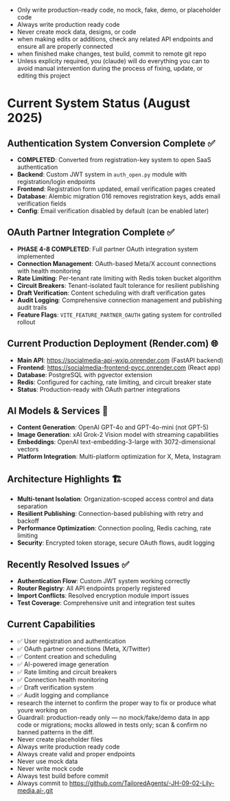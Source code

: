 - Only write production-ready code, no mock, fake, demo, or placeholder code
- Always write production ready code
- Never create mock data, designs, or code
- when making edits or additions, check any related API endpoints and ensure all are properly connected
- when finished make changes, test build, commit to remote git repo
- Unless explicity required, you (claude) will do everything you can to avoid manual intervention during the process of fixing, update, or editing this project

# Current System Status (August 2025)

## Authentication System Conversion Complete ✅
- **COMPLETED**: Converted from registration-key system to open SaaS authentication
- **Backend**: Custom JWT system in `auth_open.py` module with registration/login endpoints
- **Frontend**: Registration form updated, email verification pages created
- **Database**: Alembic migration 016 removes registration keys, adds email verification fields
- **Config**: Email verification disabled by default (can be enabled later)

## OAuth Partner Integration Complete ✅
- **PHASE 4-8 COMPLETED**: Full partner OAuth integration system implemented
- **Connection Management**: OAuth-based Meta/X account connections with health monitoring
- **Rate Limiting**: Per-tenant rate limiting with Redis token bucket algorithm
- **Circuit Breakers**: Tenant-isolated fault tolerance for resilient publishing
- **Draft Verification**: Content scheduling with draft verification gates
- **Audit Logging**: Comprehensive connection management and publishing audit trails
- **Feature Flags**: `VITE_FEATURE_PARTNER_OAUTH` gating system for controlled rollout

## Current Production Deployment (Render.com) 🌐
- **Main API**: https://socialmedia-api-wxip.onrender.com (FastAPI backend)
- **Frontend**: https://socialmedia-frontend-pycc.onrender.com (React app)
- **Database**: PostgreSQL with pgvector extension
- **Redis**: Configured for caching, rate limiting, and circuit breaker state
- **Status**: Production-ready with OAuth partner integrations

## AI Models & Services 🤖
- **Content Generation**: OpenAI GPT-4o and GPT-4o-mini (not GPT-5)
- **Image Generation**: xAI Grok-2 Vision model with streaming capabilities
- **Embeddings**: OpenAI text-embedding-3-large with 3072-dimensional vectors
- **Platform Integration**: Multi-platform optimization for X, Meta, Instagram

## Architecture Highlights 🏗️
- **Multi-tenant Isolation**: Organization-scoped access control and data separation
- **Resilient Publishing**: Connection-based publishing with retry and backoff
- **Performance Optimization**: Connection pooling, Redis caching, rate limiting
- **Security**: Encrypted token storage, secure OAuth flows, audit logging

## Recently Resolved Issues ✅
- **Authentication Flow**: Custom JWT system working correctly
- **Router Registry**: All API endpoints properly registered
- **Import Conflicts**: Resolved encryption module import issues
- **Test Coverage**: Comprehensive unit and integration test suites

## Current Capabilities
- ✅ User registration and authentication
- ✅ OAuth partner connections (Meta, X/Twitter)
- ✅ Content creation and scheduling
- ✅ AI-powered image generation
- ✅ Rate limiting and circuit breakers
- ✅ Connection health monitoring
- ✅ Draft verification system
- ✅ Audit logging and compliance
- research the internet to confirm the proper way to fix or produce what youre working on
- Guardrail: production-ready only — no mock/fake/demo data in app code or migrations; mocks allowed in tests only; scan & confirm no banned patterns in the diff.
- Never create placeholder files
- Always write production ready code
- Always create valid and proper endpoints
- Never use mock data
- Never write mock code
- Always test build before commit
- Always commit to https://github.com/TailoredAgents/-JH-09-02-Lily-media.ai-.git